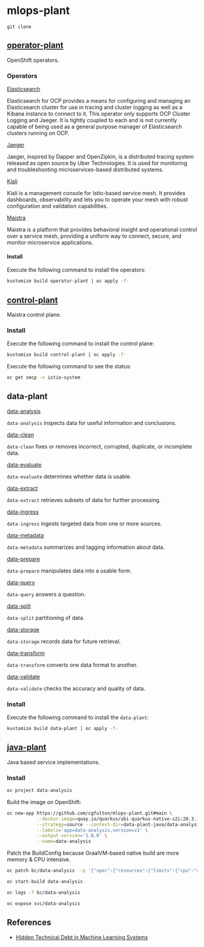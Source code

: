 # mlops-plant

```shell
git clone 
```

## [operator-plant](./operator-plant)
OpenShift operators.

### Operators

[Elasticsearch](./operator-plant/overlays/elasticsearch)

Elasticsearch for OCP provides a means for configuring and managing an Elasticsearch cluster for use in tracing and cluster logging as well as a Kibana instance to connect to it. This operator only supports OCP Cluster Logging and Jaeger. It is tightly coupled to each and is not currently capable of being used as a general purpose manager of Elasticsearch clusters running on OCP.

[Jaeger](./operator-plant/overlays/jaeger)

Jaeger, inspired by Dapper and OpenZipkin, is a distributed tracing system released as open source by Uber Technologies. It is used for monitoring and troubleshooting microservices-based distributed systems.

[Kiali](./operator-plant/overlays/kiali)

Kiali is a management console for Istio-based service mesh. It provides dashboards, observability and lets you to operate your mesh with robust configuration and validation capabilities.

[Maistra](service-mesh/overlays/operator-maistra)

Maistra is a platform that provides behavioral insight and operational control over a service mesh, providing a uniform way to connect, secure, and monitor microservice applications.

#### Install

Execute the following command to install the operators:
```sh 
kustomize build operator-plant | oc apply -f-
```

## [control-plant](./control-plant)

Maistra control plane.

### Install

Execute the following command to install the control plane:
```sh 
kustomize build control-plant | oc apply -f-
```

Execute the following command to see the status:
```sh
oc get smcp -n istio-system
```

## data-plant

[data-analysis](./data-plant/overlays/data-analysis)

`data-analysis` inspects data for useful information and conclusions.

[data-clean](./data-plant/overlays/data-clean)

`data-clean` fixes or removes incorrect, corrupted, duplicate, or incomplete data.

[data-evaluate](./data-plant/overlays/data-evaluate)

`data-evaluate` determines whether data is usable.

[data-extract](./data-plant/overlays/data-extract)

`data-extract` retrieves subsets of data for further processing.

[data-ingress](./data-plant/overlays/data-ingress)

`data-ingress` ingests targeted data from one or more sources.

[data-metadata](./data-plant/overlays/data-metadata)

`data-metadata` summarizes and tagging information about data.

[data-prepare](./data-plant/overlays/data-prepare)

`data-prepare` manipulates data into a usable form.

[data-query](./data-plant/overlays/data-query)

`data-query` answers a question.

[data-split](./data-plant/overlays/data-split)

`data-split` partitioning of data.

[data-storage](./data-plant/overlays/data-storage)

`data-storage` records data for future retrieval.

[data-transform](./data-plant/overlays/data-transform)

`data-transform` converts one data format to another.

[data-validate](./data-plant/overlays/data-validate)

`data-validate` checks the accuracy and quality of data.

### Install

Execute the following command to install the `data-plant`:
```sh 
kustomize build data-plant | oc apply -f-
```

## [java-plant](java-plant)

Java based service implementations.

### Install


```sh 
oc project data-analysis
```

Build the image on OpenShift:
```sh
oc new-app https://github.com/cgfulton/mlops-plant.git#main \
           --docker-image=quay.io/quarkus/ubi-quarkus-native-s2i:20.3.1-java11 \
           --strategy=source --context-dir=data-plant-java/data-analysis \
           --labels='app=data-analysis,version=v1' \
           --output-version='1.0.0' \
           --name=data-analysis 
```

Patch the BuildConfig because GraalVM-based native build are more memory & CPU intensive.
```sh
oc patch bc/data-analysis  -p '{"spec":{"resources":{"limits":{"cpu":"4", "memory":"4Gi"}}}}'
```

```sh 
oc start-build data-analysis
```

```sh 
oc logs -f bc/data-analysis
```

```sh           
oc expose svc/data-analysis
```

## References

* [Hidden Technical Debt in Machine Learning Systems](https://papers.nips.cc/paper/2015/file/86df7dcfd896fcaf2674f757a2463eba-Paper.pdf)
